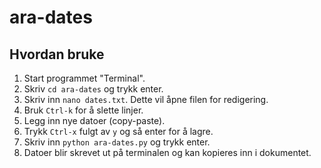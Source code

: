 # ara-dates

## Hvordan bruke

1. Start programmet "Terminal".
1. Skriv `cd ara-dates` og trykk enter.
1. Skriv inn `nano dates.txt`. Dette vil åpne filen for redigering.
1. Bruk `Ctrl-k` for å slette linjer.
1. Legg inn nye datoer (copy-paste).
1. Trykk `Ctrl-x` fulgt av `y` og så enter for å lagre.
1. Skriv inn `python ara-dates.py` og trykk enter.
1. Datoer blir skrevet ut på terminalen og kan kopieres inn i dokumentet.
